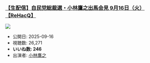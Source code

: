 ### [【生配信】自民党総裁選・小林鷹之出馬会見 9月16日（火）【ReHacQ】](https://www.youtube.com/watch?v=Xc02fYxC_w0)
[![](https://img.youtube.com/vi/Xc02fYxC_w0/sddefault.jpg)](https://www.youtube.com/watch?v=Xc02fYxC_w0)
-   公開日: 2025-09-16
-   視聴数: 26,271
-   **いいね数: 246**
-   出演者: [小林鷹之](/rehacq_fan/people/小林鷹之 "wikilink")
